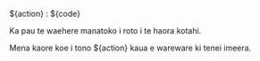 ${action} : ${code}

Ka pau te waehere manatoko i roto i te haora kotahi.

Mena kaore koe i tono ${action} kaua e wareware ki tenei imeera.

